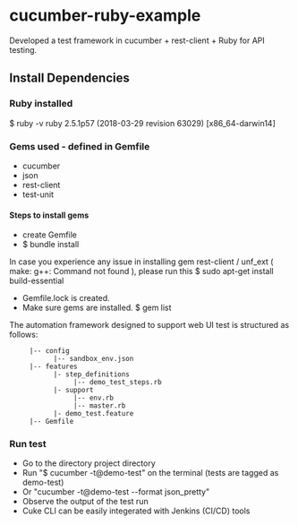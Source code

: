 # cucumber-ruby-example

Developed a test framework in cucumber + rest-client + Ruby for API testing. 

## Install Dependencies

### Ruby installed		
$ ruby -v 
ruby 2.5.1p57 (2018-03-29 revision 63029) [x86_64-darwin14]

### Gems used - defined in Gemfile
 * cucumber
 * json
 * rest-client
 * test-unit
 
#### Steps to install gems
 * create Gemfile
 * $ bundle install

In case you experience any issue in installing gem rest-client / unf_ext ( make: g++: Command not found ), please run this 
                          $ sudo apt-get install build-essential
 * Gemfile.lock is created.
 * Make sure gems are installed. $ gem list 

The automation framework designed to support web UI test is structured as follows:
```  
     |-- config
           |-- sandbox_env.json
     |-- features
           |- step_definitions
                |-- demo_test_steps.rb
           |- support
                |-- env.rb
                |-- master.rb
           |- demo_test.feature
     |-- Gemfile      
```
### Run test
* Go to the directory project directory
* Run "$ cucumber -t@demo-test" on the terminal (tests are tagged as demo-test)
* Or "cucumber -t@demo-test --format json_pretty"
* Observe the output of the test run
* Cuke CLI can be easily integerated with Jenkins (CI/CD) tools

